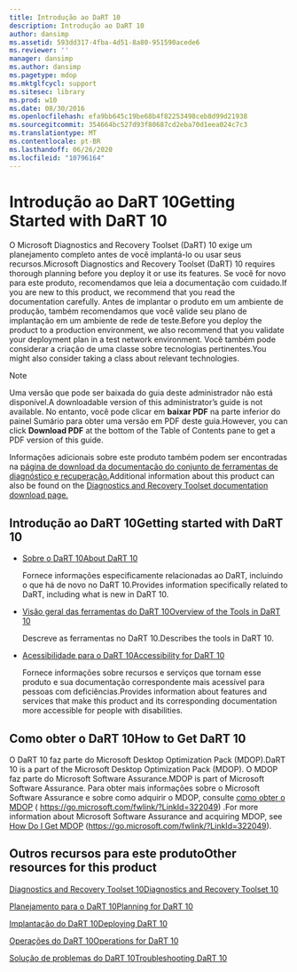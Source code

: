 ```yaml
---
title: Introdução ao DaRT 10
description: Introdução ao DaRT 10
author: dansimp
ms.assetid: 593dd317-4fba-4d51-8a80-951590acede6
ms.reviewer: ''
manager: dansimp
ms.author: dansimp
ms.pagetype: mdop
ms.mktglfcycl: support
ms.sitesec: library
ms.prod: w10
ms.date: 08/30/2016
ms.openlocfilehash: efa9bb645c19be68b4f82253498ceb8d99d21938
ms.sourcegitcommit: 354664bc527d93f80687cd2eba70d1eea024c7c3
ms.translationtype: MT
ms.contentlocale: pt-BR
ms.lasthandoff: 06/26/2020
ms.locfileid: "10796164"
---
```

# <span data-ttu-id="b0571-103">Introdução ao DaRT 10</span><span class="sxs-lookup"><span data-stu-id="b0571-103">Getting Started with DaRT 10</span></span>


<span data-ttu-id="b0571-104">O Microsoft Diagnostics and Recovery Toolset (DaRT) 10 exige um planejamento completo antes de você implantá-lo ou usar seus recursos.</span><span class="sxs-lookup"><span data-stu-id="b0571-104">Microsoft Diagnostics and Recovery Toolset (DaRT) 10 requires thorough planning before you deploy it or use its features.</span></span> <span data-ttu-id="b0571-105">Se você for novo para este produto, recomendamos que leia a documentação com cuidado.</span><span class="sxs-lookup"><span data-stu-id="b0571-105">If you are new to this product, we recommend that you read the documentation carefully.</span></span> <span data-ttu-id="b0571-106">Antes de implantar o produto em um ambiente de produção, também recomendamos que você valide seu plano de implantação em um ambiente de rede de teste.</span><span class="sxs-lookup"><span data-stu-id="b0571-106">Before you deploy the product to a production environment, we also recommend that you validate your deployment plan in a test network environment.</span></span> <span data-ttu-id="b0571-107">Você também pode considerar a criação de uma classe sobre tecnologias pertinentes.</span><span class="sxs-lookup"><span data-stu-id="b0571-107">You might also consider taking a class about relevant technologies.</span></span> 

>[!NOTE]
> <span data-ttu-id="b0571-108">Uma versão que pode ser baixada do guia deste administrador não está disponível.</span><span class="sxs-lookup"><span data-stu-id="b0571-108">A downloadable version of this administrator’s guide is not available.</span></span> <span data-ttu-id="b0571-109">No entanto, você pode clicar em **baixar PDF** na parte inferior do painel Sumário para obter uma versão em PDF deste guia.</span><span class="sxs-lookup"><span data-stu-id="b0571-109">However, you can click **Download PDF** at the bottom of the Table of Contents pane to get a PDF version of this guide.</span></span>
>
><span data-ttu-id="b0571-110">Informações adicionais sobre este produto também podem ser encontradas na [página de download da documentação do conjunto de ferramentas de diagnóstico e recuperação.](https://www.microsoft.com/download/details.aspx?id=27754)</span><span class="sxs-lookup"><span data-stu-id="b0571-110">Additional information about this product can also be found on the [Diagnostics and Recovery Toolset documentation download page.](https://www.microsoft.com/download/details.aspx?id=27754)</span></span>
 

## <span data-ttu-id="b0571-111">Introdução ao DaRT 10</span><span class="sxs-lookup"><span data-stu-id="b0571-111">Getting started with DaRT 10</span></span>


-   [<span data-ttu-id="b0571-112">Sobre o DaRT 10</span><span class="sxs-lookup"><span data-stu-id="b0571-112">About DaRT 10</span></span>](about-dart-10.md)

    <span data-ttu-id="b0571-113">Fornece informações especificamente relacionadas ao DaRT, incluindo o que há de novo no DaRT 10.</span><span class="sxs-lookup"><span data-stu-id="b0571-113">Provides information specifically related to DaRT, including what is new in DaRT 10.</span></span>

-   [<span data-ttu-id="b0571-114">Visão geral das ferramentas do DaRT 10</span><span class="sxs-lookup"><span data-stu-id="b0571-114">Overview of the Tools in DaRT 10</span></span>](overview-of-the-tools-in-dart-10.md)

    <span data-ttu-id="b0571-115">Descreve as ferramentas no DaRT 10.</span><span class="sxs-lookup"><span data-stu-id="b0571-115">Describes the tools in DaRT 10.</span></span>

-   [<span data-ttu-id="b0571-116">Acessibilidade para o DaRT 10</span><span class="sxs-lookup"><span data-stu-id="b0571-116">Accessibility for DaRT 10</span></span>](accessibility-for-dart-10.md)

    <span data-ttu-id="b0571-117">Fornece informações sobre recursos e serviços que tornam esse produto e sua documentação correspondente mais acessível para pessoas com deficiências.</span><span class="sxs-lookup"><span data-stu-id="b0571-117">Provides information about features and services that make this product and its corresponding documentation more accessible for people with disabilities.</span></span>

## <span data-ttu-id="b0571-118">Como obter o DaRT 10</span><span class="sxs-lookup"><span data-stu-id="b0571-118">How to Get DaRT 10</span></span>


<span data-ttu-id="b0571-119">O DaRT 10 faz parte do Microsoft Desktop Optimization Pack (MDOP).</span><span class="sxs-lookup"><span data-stu-id="b0571-119">DaRT 10 is a part of the Microsoft Desktop Optimization Pack (MDOP).</span></span> <span data-ttu-id="b0571-120">O MDOP faz parte do Microsoft Software Assurance.</span><span class="sxs-lookup"><span data-stu-id="b0571-120">MDOP is part of Microsoft Software Assurance.</span></span> <span data-ttu-id="b0571-121">Para obter mais informações sobre o Microsoft Software Assurance e sobre como adquirir o MDOP, consulte [como obter o MDOP](https://go.microsoft.com/fwlink/?LinkId=322049) ( https://go.microsoft.com/fwlink/?LinkId=322049) .</span><span class="sxs-lookup"><span data-stu-id="b0571-121">For more information about Microsoft Software Assurance and acquiring MDOP, see [How Do I Get MDOP](https://go.microsoft.com/fwlink/?LinkId=322049) (https://go.microsoft.com/fwlink/?LinkId=322049).</span></span>

## <a href="" id="other-resources-for-this-product-"></a><span data-ttu-id="b0571-122">Outros recursos para este produto</span><span class="sxs-lookup"><span data-stu-id="b0571-122">Other resources for this product</span></span>


[<span data-ttu-id="b0571-123">Diagnostics and Recovery Toolset 10</span><span class="sxs-lookup"><span data-stu-id="b0571-123">Diagnostics and Recovery Toolset 10</span></span>](index.md)

[<span data-ttu-id="b0571-124">Planejamento para o DaRT 10</span><span class="sxs-lookup"><span data-stu-id="b0571-124">Planning for DaRT 10</span></span>](planning-for-dart-10.md)

[<span data-ttu-id="b0571-125">Implantação do DaRT 10</span><span class="sxs-lookup"><span data-stu-id="b0571-125">Deploying DaRT 10</span></span>](deploying-dart-10.md)

[<span data-ttu-id="b0571-126">Operações do DaRT 10</span><span class="sxs-lookup"><span data-stu-id="b0571-126">Operations for DaRT 10</span></span>](operations-for-dart-10.md)

[<span data-ttu-id="b0571-127">Solução de problemas do DaRT 10</span><span class="sxs-lookup"><span data-stu-id="b0571-127">Troubleshooting DaRT 10</span></span>](troubleshooting-dart-10.md)

 

 





